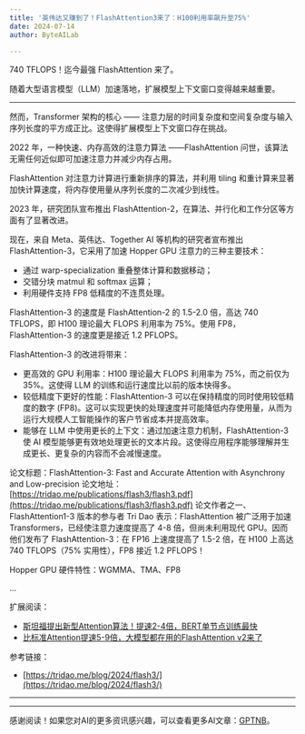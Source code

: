 ```yaml
---
title: '英伟达又赚到了！FlashAttention3来了：H100利用率飙升至75%'
date: 2024-07-14
author: ByteAILab

---
```


740 TFLOPS！迄今最强 FlashAttention 来了。

随着大型语言模型（LLM）加速落地，扩展模型上下文窗口变得越来越重要。

---
然而，Transformer 架构的核心 —— 注意力层的时间复杂度和空间复杂度与输入序列长度的平方成正比。这使得扩展模型上下文窗口存在挑战。

2022 年，一种快速、内存高效的注意力算法 ——FlashAttention 问世，该算法无需任何近似即可加速注意力并减少内存占用。

FlashAttention 对注意力计算进行重新排序的算法，并利用 tiling 和重计算来显著加快计算速度，将内存使用量从序列长度的二次减少到线性。

2023 年，研究团队宣布推出 FlashAttention-2，在算法、并行化和工作分区等方面有了显著改进。

现在，来自 Meta、英伟达、Together AI 等机构的研究者宣布推出 FlashAttention-3，它采用了加速 Hopper GPU 注意力的三种主要技术：

- 通过 warp-specialization 重叠整体计算和数据移动；
- 交错分块 matmul 和 softmax 运算；
- 利用硬件支持 FP8 低精度的不连贯处理。

FlashAttention-3 的速度是 FlashAttention-2 的 1.5-2.0 倍，高达 740 TFLOPS，即 H100 理论最大 FLOPS 利用率为 75%。使用 FP8，FlashAttention-3 的速度更是接近 1.2 PFLOPS。

FlashAttention-3 的改进将带来：

- 更高效的 GPU 利用率：H100 理论最大 FLOPS 利用率为 75%，而之前仅为 35%。这使得 LLM 的训练和运行速度比以前的版本快得多。
- 较低精度下更好的性能：FlashAttention-3 可以在保持精度的同时使用较低精度的数字 (FP8)。这可以实现更快的处理速度并可能降低内存使用量，从而为运行大规模人工智能操作的客户节省成本并提高效率。
- 能够在 LLM 中使用更长的上下文：通过加速注意力机制，FlashAttention-3 使 AI 模型能够更有效地处理更长的文本片段。这使得应用程序能够理解并生成更长、更复杂的内容而不会减慢速度。

论文标题：FlashAttention-3: Fast and Accurate Attention with Asynchrony and Low-precision
论文地址：[https://tridao.me/publications/flash3/flash3.pdf](https://tridao.me/publications/flash3/flash3.pdf)
论文作者之一、FlashAttention1-3 版本的参与者 Tri Dao 表示：FlashAttention 被广泛用于加速 Transformers，已经使注意力速度提高了 4-8 倍，但尚未利用现代 GPU。因而他们发布了 FlashAttention-3：在 FP16 上速度提高了 1.5-2 倍，在 H100 上高达 740 TFLOPS（75% 实用性），FP8 接近 1.2 PFLOPS！

Hopper GPU 硬件特性：WGMMA、TMA、FP8

...

扩展阅读：

- [斯坦福提出新型Attention算法！提速2-4倍，BERT单节点训练最快](http://mp.weixin.qq.com/s?__biz=MzA3MzI4MjgzMw==&mid=2650848429&idx=4&sn=4665869919c379023b1bdb29568cdb2c&chksm=84e578d3b392f1c59b3e4c9b986a522f6534e894800e12f5df52964d1ec45f6c067a73b53bd9&scene=21#wechat_redirect)
- [比标准Attention提速5-9倍，大模型都在用的FlashAttention v2来了](http://mp.weixin.qq.com/s?__biz=MzA3MzI4MjgzMw==&mid=2650884509&idx=3&sn=65476dbc71ca235155734ed6cf52197d&chksm=84e48de3b39304f54bc222ce6da480ef5ddd8874b5254697eecf1583aef635eb916818901dab&scene=21#wechat_redirect)

参考链接：
- [https://tridao.me/blog/2024/flash3/](https://tridao.me/blog/2024/flash3/)

---
---
感谢阅读！如果您对AI的更多资讯感兴趣，可以查看更多AI文章：[GPTNB](https://gptnb.com)。
